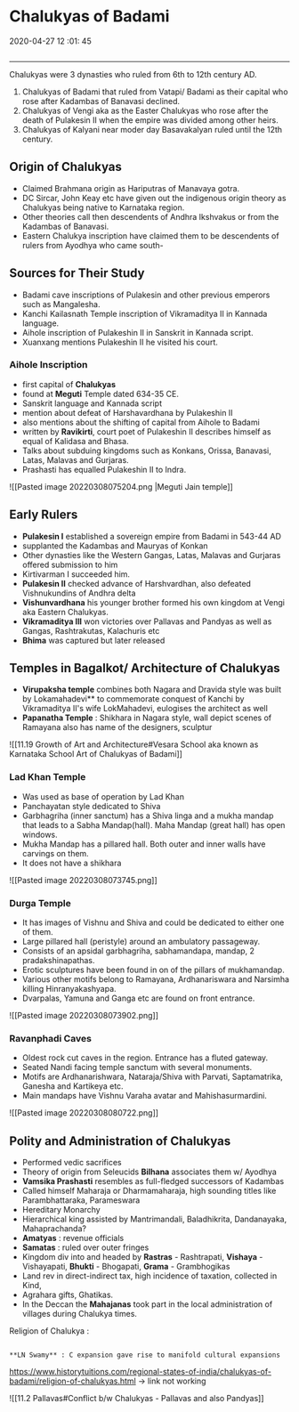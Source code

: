 # Chalukyas of Badami

2020-04-27 12 :01: 45

```toc
```

---

Chalukyas were 3 dynasties who ruled from 6th to 12th century AD.

1. Chalukyas of Badami that ruled from Vatapi/ Badami as their capital who rose after Kadambas of Banavasi declined.
2. Chalukyas of Vengi aka as the Easter Chalukyas who rose after the death of Pulakesin II when the empire was divided among other heirs.
3. Chalukyas of Kalyani near moder day Basavakalyan ruled until the 12th century.

## Origin of Chalukyas

- Claimed Brahmana origin as Hariputras of Manavaya gotra.
- DC Sircar, John Keay etc have given out the indigenous origin theory as Chalukyas being native to Karnataka region.
- Other theories call then descendents of Andhra Ikshvakus or from the Kadambas of Banavasi.
- Eastern Chalukya inscription have claimed them to be descendents of rulers from Ayodhya who came south-

## Sources for Their Study

- Badami cave inscriptions of Pulakesin and other previous emperors such as Mangalesha.
- Kanchi Kailasnath Temple inscription of Vikramaditya II in Kannada language.
- Aihole inscription of Pulakeshin II in Sanskrit in Kannada script.
- Xuanxang mentions Pulakeshin II he visited his court.

### Aihole Inscription

- first capital of **Chalukyas**
- found at **Meguti** Temple dated 634-35 CE.
- Sanskrit language and Kannada script
- mention about defeat of Harshavardhana by Pulakeshin II
- also mentions about the shifting of capital from Aihole to Badami
- written by **Ravikirti**, court poet of Pulakeshin II describes himself as equal of Kalidasa and Bhasa.
- Talks about subduing kingdoms such as Konkans, Orissa, Banavasi, Latas, Malavas and Gurjaras.
- Prashasti has equalled Pulakeshin II to Indra.

 ![[Pasted image 20220308075204.png |Meguti Jain temple]]

## Early Rulers

- **Pulakesin I** established a sovereign empire from Badami in 543-44 AD
- supplanted the Kadambas and Mauryas of Konkan
- Other dynasties like the Western Gangas, Latas, Malavas and Gurjaras offered submission to him
- Kirtivarman I succeeded him.
- **Pulakesin II** checked advance of Harshvardhan, also defeated Vishnukundins of Andhra delta
- **Vishunvardhana** his younger brother formed his own kingdom at Vengi aka Eastern Chalukyas.
- **Vikramaditya III** won victories over Pallavas and Pandyas as well as Gangas, Rashtrakutas, Kalachuris etc
- **Bhima** was captured but later released

## Temples in Bagalkot/ Architecture of Chalukyas

- **Virupaksha temple** combines both Nagara and Dravida style was built by Lokamahadevi** to commemorate conquest of Kanchi by Vikramaditya II's wife LokMahadevi, eulogises the architect as well
- **Papanatha Temple** : Shikhara in Nagara style, wall depict scenes of Ramayana also has name of the designers, sculptur

![[11.19 Growth of Art and Architecture#Vesara School aka known as Karnataka School Art of Chalukyas of Badami]]

### Lad Khan Temple

- Was used as base of operation by Lad Khan
- Panchayatan style dedicated to Shiva
- Garbhagriha (inner sanctum) has a Shiva linga and a mukha mandap that leads to a Sabha Mandap(hall). Maha Mandap (great hall) has open windows.
- Mukha Mandap has a pillared hall. Both outer and inner walls have carvings on them.
- It does not have a shikhara

![[Pasted image 20220308073745.png]]

### Durga Temple

- It has images of Vishnu and Shiva and could be dedicated to either one of them.
- Large pillared hall (peristyle) around an ambulatory passageway.
- Consists of an apsidal garbhagriha, sabhamandapa, mandap, 2 pradakshinapathas.
- Erotic sculptures have been found in on of the pillars of mukhamandap.
- Various other motifs belong to Ramayana, Ardhanariswara and Narsimha killing Hinranyakashyapa.
- Dvarpalas, Yamuna and Ganga etc are found on front entrance.

![[Pasted image 20220308073902.png]]

### Ravanphadi Caves

- Oldest rock cut caves in the region. Entrance has a fluted gateway.
- Seated Nandi facing temple sanctum with several monuments.
- Motifs are Ardhanarishwara, Nataraja/Shiva with Parvati, Saptamatrika, Ganesha and Kartikeya etc.
- Main mandaps have Vishnu Varaha avatar and Mahishasurmardini.

![[Pasted image 20220308080722.png]]

## Polity and Administration of Chalukyas

- Performed vedic sacrifices
- Theory of origin from Seleucids **Bilhana** associates them w/ Ayodhya
- **Vamsika Prashasti** resembles as full-fledged successors of Kadambas
- Called himself Maharaja or Dharmamaharaja, high sounding titles like Parambhattaraka, Parameswara
- Hereditary Monarchy
- Hierarchical king assisted by Mantrimandali, Baladhikrita, Dandanayaka, Mahaprachanda?
- **Amatyas** : revenue officials
- **Samatas** : ruled over outer fringes
- Kingdom div into and headed by **Rastras** - Rashtrapati, **Vishaya** - Vishayapati, **Bhukti** - Bhogapati, **Grama** - Grambhogikas
- Land rev in direct-indirect tax, high incidence of taxation, collected in Kind,
- Agrahara gifts, Ghatikas.
- In the Deccan the **Mahajanas** took part in the local administration of villages during Chalukya times.

Religion of Chalukya :

```ad-Views

**LN Swamy** : C expansion gave rise to manifold cultural expansions

```

<https://www.historytuitions.com/regional-states-of-india/chalukyas-of-badami/religion-of-chalukyas.html> -> link not working

![[11.2 Pallavas#Conflict b/w Chalukyas - Pallavas and also Pandyas]]
